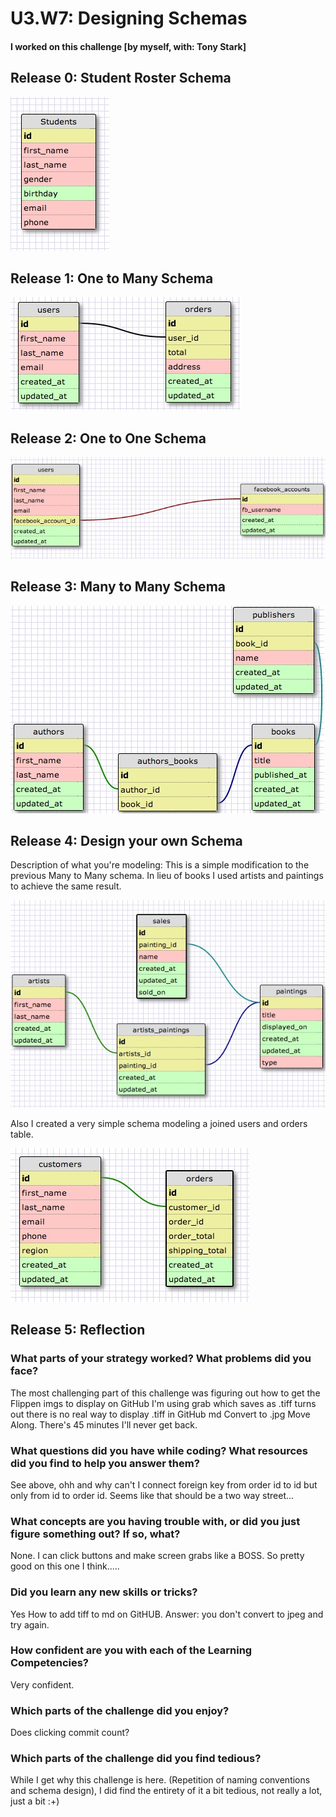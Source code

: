 # U3.W7: Designing Schemas


#### I worked on this challenge [by myself, with: Tony Stark]


## Release 0: Student Roster Schema

<img src="imgs/schema_1.jpg">

## Release 1: One to Many Schema

<img src="imgs/schema_2_one_to_many.jpg">


## Release 2: One to One Schema

<img src="imgs/schema_3_one_to_one.jpg">

## Release 3: Many to Many Schema

<img src="imgs/schema_4_many_to_many.jpg">

## Release 4: Design your own Schema
Description of what you're modeling: 
This is a simple modification to the previous Many to Many schema.
In lieu of books I used artists and paintings to achieve the same result. 

<img src="imgs/schema_5.jpg">

Also I created a very simple schema modeling a joined users and orders table.

<img src="imgs/schema_5_1.jpg">


## Release 5: Reflection


### What parts of your strategy worked? What problems did you face?

The most challenging part of this challenge was figuring out how to get the Flippen imgs to display on GitHub
I'm using grab which saves as .tiff turns out there is no real way to display .tiff in GitHub md
Convert to .jpg Move Along. There's 45 minutes I'll never get back.

### What questions did you have while coding? What resources did you find to help you answer them?

See above, ohh and why can't I connect foreign key from order id to id but only from id to order id. Seems like that should be a two way street...

### What concepts are you having trouble with, or did you just figure something out? If so, what?

None. I can click buttons and make screen grabs like a BOSS. So pretty good on this one I think.....

### Did you learn any new skills or tricks?

Yes How to add tiff to md on GitHUB. Answer: you don't convert to jpeg and try again.

### How confident are you with each of the Learning Competencies?

Very confident.

### Which parts of the challenge did you enjoy?

Does clicking commit count?

### Which parts of the challenge did you find tedious?

While I get why this challenge is here. (Repetition of naming conventions and schema design), I did find the entirety of it a bit tedious, not really a lot, just a bit :+)